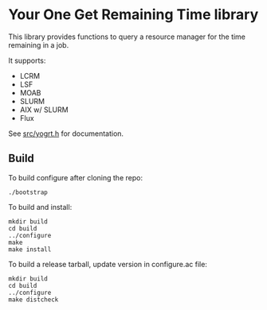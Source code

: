# Your One Get Remaining Time library
This library provides functions to query a resource manager
for the time remaining in a job.

It supports:
- LCRM
- LSF
- MOAB
- SLURM
- AIX w/ SLURM
- Flux

See [src/yogrt.h](https://github.com/LLNL/libyogrt/blob/master/src/yogrt.h) for documentation.

## Build
To build configure after cloning the repo:

    ./bootstrap

To build and install:

    mkdir build
    cd build
    ../configure
    make
    make install

To build a release tarball, update version in configure.ac file:

    mkdir build
    cd build
    ../configure
    make distcheck
